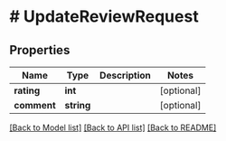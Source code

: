 # # UpdateReviewRequest

## Properties

Name | Type | Description | Notes
------------ | ------------- | ------------- | -------------
**rating** | **int** |  | [optional]
**comment** | **string** |  | [optional]

[[Back to Model list]](../../README.md#models) [[Back to API list]](../../README.md#endpoints) [[Back to README]](../../README.md)
